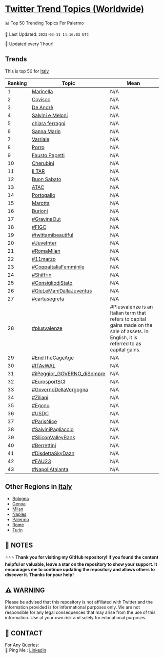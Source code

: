 [Twitter Trend Topics (Worldwide)](https://github.com/ErcinDedeoglu/Twitter-Trend-Topics)
==========


📊 Top 50 Trending Topics For Palermo

📆 Last Updated: `2023-03-11 14:16:03 UTC`

🔧 Updated every 1 hour!


## Trends

This is top 50 for [Italy](</Italy>)

| Ranking | Topic | Mean |
| ------- | ------------ | ------------ |
| 1 | [Marinella](http://twitter.com/search?q=Marinella) | N/A |
| 2 | [Covisoc](http://twitter.com/search?q=Covisoc) | N/A |
| 3 | [De Andrè](http://twitter.com/search?q=De+Andr%c3%a8) | N/A |
| 4 | [Salvini e Meloni](http://twitter.com/search?q=Salvini+e+Meloni) | N/A |
| 5 | [chiara ferragni](http://twitter.com/search?q=chiara+ferragni) | N/A |
| 6 | [Sanna Marin](http://twitter.com/search?q=Sanna+Marin) | N/A |
| 7 | [Varriale](http://twitter.com/search?q=Varriale) | N/A |
| 8 | [Porro](http://twitter.com/search?q=Porro) | N/A |
| 9 | [Fausto Papetti](http://twitter.com/search?q=Fausto+Papetti) | N/A |
| 10 | [Cherubini](http://twitter.com/search?q=Cherubini) | N/A |
| 11 | [Il TAR](http://twitter.com/search?q=Il+TAR) | N/A |
| 12 | [Buon Sabato](http://twitter.com/search?q=Buon+Sabato) | N/A |
| 13 | [ATAC](http://twitter.com/search?q=ATAC) | N/A |
| 14 | [Portogallo](http://twitter.com/search?q=Portogallo) | N/A |
| 15 | [Marotta](http://twitter.com/search?q=Marotta) | N/A |
| 16 | [Burioni](http://twitter.com/search?q=Burioni) | N/A |
| 17 | [#GravinaOut](http://twitter.com/search?q=%23GravinaOut) | N/A |
| 18 | [#FIGC](http://twitter.com/search?q=%23FIGC) | N/A |
| 19 | [#twittamibeautiful](http://twitter.com/search?q=%23twittamibeautiful) | N/A |
| 20 | [#JuveInter](http://twitter.com/search?q=%23JuveInter) | N/A |
| 21 | [#RomaMilan](http://twitter.com/search?q=%23RomaMilan) | N/A |
| 22 | [#11marzo](http://twitter.com/search?q=%2311marzo) | N/A |
| 23 | [#CoppaItaliaFemminile](http://twitter.com/search?q=%23CoppaItaliaFemminile) | N/A |
| 24 | [#Shiffrin](http://twitter.com/search?q=%23Shiffrin) | N/A |
| 25 | [#ConsigliodiStato](http://twitter.com/search?q=%23ConsigliodiStato) | N/A |
| 26 | [#GiuLeManiDallaJuventus](http://twitter.com/search?q=%23GiuLeManiDallaJuventus) | N/A |
| 27 | [#cartasegreta](http://twitter.com/search?q=%23cartasegreta) | N/A |
| 28 | [#plusvalenze](http://twitter.com/search?q=%23plusvalenze) | #Plusvalenze is an Italian term that refers to capital gains made on the sale of assets. In English, it is referred to as capital gains. |
| 29 | [#EndTheCageAge](http://twitter.com/search?q=%23EndTheCageAge) | N/A |
| 30 | [#ITAvWAL](http://twitter.com/search?q=%23ITAvWAL) | N/A |
| 31 | [#ilPeggior_GOVERNO_diSempre](http://twitter.com/search?q=%23ilPeggior_GOVERNO_diSempre) | N/A |
| 32 | [#EurosportSCI](http://twitter.com/search?q=%23EurosportSCI) | N/A |
| 33 | [#GovernoDellaVergogna](http://twitter.com/search?q=%23GovernoDellaVergogna) | N/A |
| 34 | [#Ziliani](http://twitter.com/search?q=%23Ziliani) | N/A |
| 35 | [#Egonu](http://twitter.com/search?q=%23Egonu) | N/A |
| 36 | [#USDC](http://twitter.com/search?q=%23USDC) | N/A |
| 37 | [#ParisNice](http://twitter.com/search?q=%23ParisNice) | N/A |
| 38 | [#SalviniPagliaccio](http://twitter.com/search?q=%23SalviniPagliaccio) | N/A |
| 39 | [#SiliconValleyBank](http://twitter.com/search?q=%23SiliconValleyBank) | N/A |
| 40 | [#Berrettini](http://twitter.com/search?q=%23Berrettini) | N/A |
| 41 | [#DisdettaSkyDazn](http://twitter.com/search?q=%23DisdettaSkyDazn) | N/A |
| 42 | [#EAU23](http://twitter.com/search?q=%23EAU23) | N/A |
| 43 | [#NapoliAtalanta](http://twitter.com/search?q=%23NapoliAtalanta) | N/A |



## Other Regions in [Italy](</Italy>)

* [Bologna](</Italy/Bologna.md>)
* [Genoa](</Italy/Genoa.md>)
* [Milan](</Italy/Milan.md>)
* [Naples](</Italy/Naples.md>)
* [Palermo](</Italy/Palermo.md>)
* [Rome](</Italy/Rome.md>)
* [Turin](</Italy/Turin.md>)



## 📝 NOTES

⭐⭐⭐ **Thank you for visiting my GitHub repository! If you found the content helpful or valuable, leave a star on the repository to show your support. It encourages me to continue updating the repository and allows others to discover it. Thanks for your help!**


## ⚠️ WARNING

Please be advised that this repository is not affiliated with Twitter and the information provided is for informational purposes only. We are not responsible for any legal consequences that may arise from the use of this information. Use at your own risk and solely for educational purposes.


## 📨 CONTACT

 For Any Queries:  
            🏓 Ping Me : [LinkedIn](https://www.linkedin.com/in/ercindedeoglu/)

